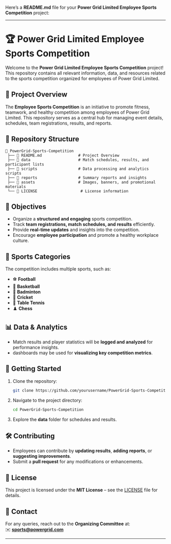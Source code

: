 Here’s a **README.md** file for your **Power Grid Limited Employee Sports Competition** project:  

---

# 🏆 Power Grid Limited Employee Sports Competition  

Welcome to the **Power Grid Limited Employee Sports Competition** project! This repository contains all relevant information, data, and resources related to the sports competition organized for employees of Power Grid Limited.  

## 📌 Project Overview  

The **Employee Sports Competition** is an initiative to promote fitness, teamwork, and healthy competition among employees of Power Grid Limited. This repository serves as a central hub for managing event details, schedules, team registrations, results, and reports.  

## 📁 Repository Structure  

```
📂 PowerGrid-Sports-Competition  
 ├── 📄 README.md                # Project Overview  
 ├── 📂 data                     # Match schedules, results, and participant lists  
 ├── 📂 scripts                  # Data processing and analytics scripts  
 ├── 📂 reports                  # Summary reports and insights  
 ├── 📂 assets                   # Images, banners, and promotional materials  
 └── 📄 LICENSE                   # License information  
```

## 🎯 Objectives  

- Organize a **structured and engaging** sports competition.  
- Track **team registrations, match schedules, and results** efficiently.  
- Provide **real-time updates** and insights into the competition.  
- Encourage **employee participation** and promote a healthy workplace culture.  

## 🏅 Sports Categories  

The competition includes multiple sports, such as:  

- ⚽ **Football**  
- 🏀 **Basketball**  
- 🏸 **Badminton**  
- 🏏 **Cricket**  
- 🏓 **Table Tennis**  
- ♟️ **Chess**  

## 📊 Data & Analytics  

- Match results and player statistics will be **logged and analyzed** for performance insights.  
-  dashboards may be used for **visualizing key competition metrics**.  

## 🚀 Getting Started  

1. Clone the repository:  
   ```bash
   git clone https://github.com/yourusername/PowerGrid-Sports-Competition.git  
   ```  
2. Navigate to the project directory:  
   ```bash
   cd PowerGrid-Sports-Competition  
   ```  
3. Explore the **data** folder for schedules and results.  

## 🛠️ Contributing  

- Employees can contribute by **updating results**, **adding reports**, or **suggesting improvements**.  
- Submit a **pull request** for any modifications or enhancements.  

## 📜 License  

This project is licensed under the **MIT License** – see the [LICENSE](LICENSE) file for details.  

## 📧 Contact  

For any queries, reach out to the **Organizing Committee** at:  
✉️ **sports@powergrid.com**  

---

